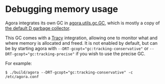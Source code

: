 # Debugging memory usage

Agora integrates its own GC in [agora.utils.gc.GC](source/agora/utils/gc/), which is mostly a copy of
[the default D garbage collector](https://github.com/dlang/druntime/blob/84db3c620dfe1b17e63645a64b55ddffd455bad5/src/core/internal/gc/impl/conservative/gc.d).

This GC comes with a [Tracy](https://github.com/wolfpld/tracy) integration,
allowing one to monitor what and where memory is allocated and freed.
It is not enabled by default, but can be by starting agora with `--DRT-gcopt="gc:tracking-conservative"` or
`--DRT-gcopt="gc:tracking-precise"` if you wish to use the precise GC.

For example:
```shell
$ ./build/agora --DRT-gcopt="gc:tracking-conservative" -c /etc/agora.conf
```
